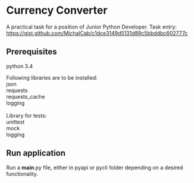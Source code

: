 # Currency Converter
A practical task for a position of Junior Python Developer.
Task entry: https://gist.github.com/MichalCab/c1dce3149d5131d89c5bbddbc602777c

## Prerequisites
python 3.4

Following libraries are to be installed: <br />
json <br />
requests <br />
requests_cache <br />
logging <br />
<br />
Library for tests: <br />
unittest <br />
mock <br />
logging <br />

## Run application
Run a __main__.py file, either in pyapi or pycli folder depending on a desired functionality.






